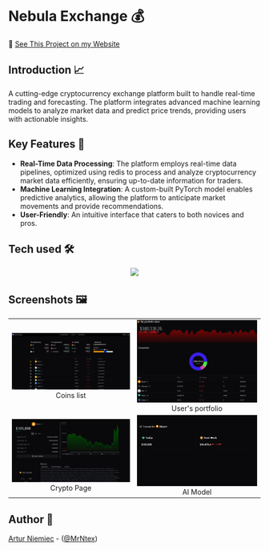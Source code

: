 # Nebula Exchange 💰

🚀 [See This Project on my Website](https://www.anindustries.pl/projects/NebulaExchange)

## Introduction 📈

A cutting-edge cryptocurrency exchange platform built to handle real-time trading and forecasting. The platform integrates advanced machine learning models to analyze market data and predict price trends, providing users with actionable insights.

## Key Features 🔑

- **Real-Time Data Processing**: The platform employs real-time data pipelines, optimized using redis to process and analyze cryptocurrency market data efficiently, ensuring up-to-date information for traders.
- **Machine Learning Integration**: A custom-built PyTorch model enables predictive analytics, allowing the platform to anticipate market movements and provide recommendations.
- **User-Friendly**: An intuitive interface that caters to both novices and pros.

## Tech used 🛠️

<p align="center">
  <a href="https://skillicons.dev">
    <img src="https://skillicons.dev/icons?i=dotnet,cs,next,react,ts,redis,docker&theme=dark" />
  </a>
</p>

## Screenshots 🖼️

<table align="center">
  <tr>
    <td>
      <img src="Screenshots/NebulaExchange_1.png" width="400">
      <div align="center">Coins list</div>
    </td>
    <td>
      <img src="Screenshots/NebulaExchange_2.png" width="400">
      <div align="center">User's portfolio</div>
    </td>
  </tr>
  <tr>
    <td>
      <img src="Screenshots/NebulaExchange_3.png" width="400">
      <div align="center">Crypto Page</div>
    </td>
    <td>
      <img src="Screenshots/NebulaExchange_5.png" width="400">
      <div align="center">AI Model</div>
    </td>
  </tr>
</table>

## Author 💚
[Artur Niemiec](https://anindustries.pl/) - ([@MrNtex](https://www.github.com/MrNtex))
